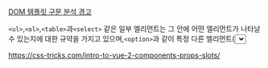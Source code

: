 [DOM 템플릿 구문 분석 경고](https://kr.vuejs.org/v2/guide/components.html#DOM-템플릿-구문-분석-경고)

`<ul>`,`<ol>`,`<table>`과`<select>` 같은 일부 엘리먼트는 그 안에 어떤 엘리먼트가 나타날 수 있는지에 대한 규약을 가지고 있으며,`<option>`과 같이 특정 다른 엘리먼트(<select>) 안에만 나타날 수 있습니다.



https://css-tricks.com/intro-to-vue-2-components-props-slots/